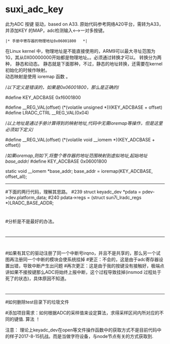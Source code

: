 # suxi_adc_key
此为ADC 按键 驱动，based on A33. 原始代码参考网络A20平台，需转为A33，并添加KEY 的MAP，adc检测输入&lt;-->一对多按键。

	|* 手册中寄存器的物理地址0x06001800   *|
在Linux kernel 中，物理地址是不能直接使用的，ARM9可以最大寻址范围为1G，其从0X00000000开始都是物理地址。。必须通过转换才可以。
转换分为两种， 静态和动态。
静态就是下面那种，不过，静态的地址转换，还需要在kernel 初始化的时候作映射。  
动态映射是使用 ioremap 函数 。

/*以下定义是错误的，如果是0x06001800，那么是正确的*/

#define KEY_ADCBASE         0xf6001800

#define __REG_VAL(offset) 	(*(volatile unsigned *))(KEY_ADCBASE + offset)
#define LRADC_CTRL			__REG_VAL(0x04)

/*以上地址是通过手册计算得到的映射地址,代码中无需ioremap等操作，但是这里必须如下定义*/

#define __REG_VAL(offset)   (*(volatile void __iomem *)(KEY_ADCBASE + offset))


/*如果ioremap,则如下,将整个寄存器的地址范围映射到虚拟地址,起始地址base_addr*/
#define KEY_ADCBASE			0x06001800

static void __iomem *base_addr;
base_addr = ioremap(KEY_ADCBASE, offset_all);

-----------------------------------------------------------------------------------------------
#下面的两行代码，理解其思路。
#239     struct keyadc_dev *pdata = pdev->dev.platform_data; 
#240     pdata->regs = (struct sun7i_lradc_regs *)LRADC_BASE_ADDR;
#
#分析是不是最好的办法。
#
#
----------------------------------------------------------------------------------------------------
#
#如果有其它的驱动注册了同一个中断号irqno，并且不是共享的，那么另一个试图再注册同一个中断的模块会使系统挂掉
#更正：不会的，这是由于adc寄存器设置出错，导致中断产生出问题
#再次更正：这是由于我的按键没有接触好，极端点讲如果不接按键那么ADC将始终上报中断，这个过程导致挂掉(insmod 过程处于死了的状态)，具体原因不知道。
#
----------------------------------------------------------------------
#如何删除test目录下的垃圾文件


#添加项目需求：如何根据ADC的采样值来设定算法，求得采样区间内所对应的不同的键值.  算法 ！


注意：
理论上keyadc_dev在open等文件操作函数中的获取方式不是目前代码中的样子2017-8-15抗战。而是当做字符设备，与node节点有关的方式获取到.

